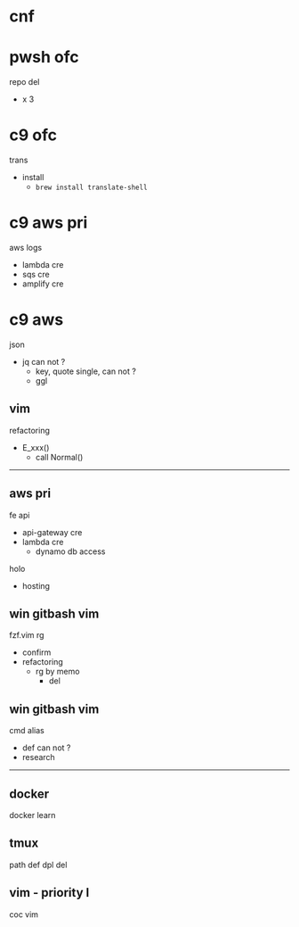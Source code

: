 
# cnf


# pwsh ofc

repo del
- x 3


# c9 ofc

trans
- install
  - `brew install translate-shell`


# c9 aws pri

aws logs
- lambda cre
- sqs cre
- amplify cre


# c9 aws

json
- jq can not ?
  - key, quote single, can not ?
  - ggl


## vim

refactoring
- E_xxx()
  - call Normal()



---

## aws pri

fe api
- api-gateway cre
- lambda cre
  - dynamo db access

holo
- hosting


## win gitbash vim

fzf.vim rg
- confirm
- refactoring
  - rg by memo
    - del


## win gitbash vim

cmd alias
- def can not ?
- research



---

## docker

docker learn


## tmux

path def dpl del


## vim  -  priority l

coc vim



